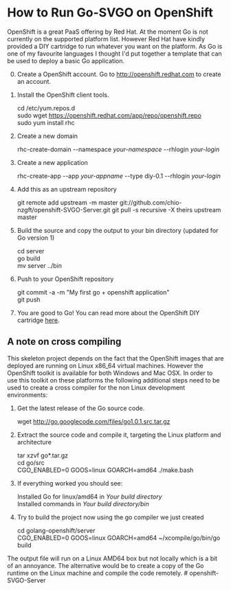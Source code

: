 How to Run Go-SVGO on OpenShift
===============================

OpenShift is a great PaaS offering by Red Hat. At the moment 
Go is not currently on the supported platform list. However Red Hat 
have kindly provided a DIY cartridge to run whatever you want on the 
platform. As Go is one of my favourite languages I thought I'd put 
together a template that can be used to deploy a basic Go application. 

0. Create a OpenShift account. Go to http://openshift.redhat.com to create an account.
    
1. Install the OpenShift client tools. 
      
    cd /etc/yum.repos.d  
    sudo wget https://openshift.redhat.com/app/repo/openshift.repo  
    sudo yum install rhc

2. Create a new domain

    rhc-create-domain --namespace *your-namespace* --rhlogin *your-login*

3. Create a new application 

    rhc-create-app --app *your-appname* --type diy-0.1 --rhlogin *your-login*

4. Add this as an upstream repository

    git remote add upstream -m master git://github.com/chio-nzgft/openshift-SVGO-Server.git
    git pull -s recursive -X theirs upstream master

5. Build the source and copy the output to your bin directory (updated for Go version 1)
    
    cd server  
    go build   
    mv server ../bin  

5. Push to your OpenShift repository
   
    git commit -a -m "My first go + openshift application"   
    git push


6. You are good to Go! You can read more about the OpenShift DIY cartridge [here](https://www.redhat.com/openshift/community/blogs/a-paas-that-runs-anything-http-getting-started-with-diy-applications-on-openshift). 

A note on cross compiling
-------------------------

This skeleton project depends on the fact that the OpenShift images that 
are deployed are running on Linux x86_64 virtual machines. However the 
OpenShift toolkit is available for both Windows and Mac OSX. In order 
to use this toolkit on these platforms the following additional steps need 
to be used to create a cross compiler for the non Linux development environments: 


1. Get the latest release of the Go source code. 

    wget http://go.googlecode.com/files/go1.0.1.src.tar.gz

2. Extract the source code and compile it, targeting the Linux platform and architecture
    
    tar xzvf go*.tar.gz  
    cd go/src  
    CGO_ENABLED=0 GOOS=linux GOARCH=amd64 ./make.bash  

3. If everything worked you should see:

    Installed Go for linux/amd64 in _Your build directory_   
    Installed commands in _Your build directory/bin_
    
4. Try to build the project now using the go compiler we just created 

    cd golang-openshift/server  
    CGO_ENABLED=0 GOOS=linux GOARCH=amd64 ~/xcompile/go/bin/go build  
    
The output file will run on a Linux AMD64 box but not locally which is 
a bit of an annoyance. The alternative would be to create a copy of the 
Go runtime on the Linux machine and compile the code remotely. # openshift-SVGO-Server
